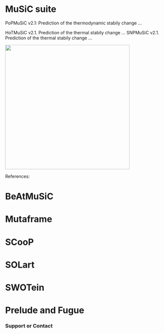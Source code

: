 # MuSiC suite 

PoPMuSiC v2.1: Prediction of the thermodynamic stabily change ...

HoTMuSiC v2.1. Prediction of the thermal stabily change ...
SNPMuSiC v2.1. Prediction of the thermal stabily change ...

[<img src="https://user-images.githubusercontent.com/62349016/113608853-5a803f80-964b-11eb-8e96-b1a821fe726c.png" width="400" >](http://dezyme.com/)

References:



# BeAtMuSiC

# Mutaframe 

# SCooP

# SOLart

# SWOTein

# Prelude and Fugue


### Support or Contact
